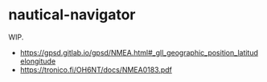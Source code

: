 # nautical-navigator

WIP.

- <https://gpsd.gitlab.io/gpsd/NMEA.html#_gll_geographic_position_latitudelongitude>
- <https://tronico.fi/OH6NT/docs/NMEA0183.pdf>
